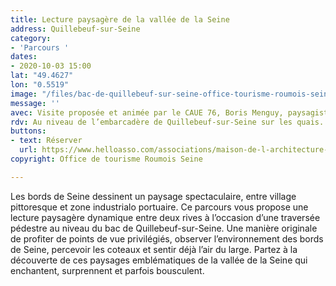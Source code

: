 ```yaml
---
title: Lecture paysagère de la vallée de la Seine
address: Quillebeuf-sur-Seine
category:
- 'Parcours '
dates:
- 2020-10-03 15:00
lat: "49.4627"
lon: "0.5519"
image: "/files/bac-de-quillebeuf-sur-seine-office-tourisme-roumois-seine.jpg"
message: ''
avec: Visite proposée et animée par le CAUE 76, Boris Menguy, paysagiste-urbaniste.
rdv: Au niveau de l’embarcadère de Quillebeuf-sur-Seine sur les quais.
buttons:
- text: Réserver
  url: https://www.helloasso.com/associations/maison-de-l-architecture-de-normandie-le-forum/evenements/lecture-paysagere-de-la-vallee-de-la-seine
copyright: Office de tourisme Roumois Seine

---
```

Les bords de Seine dessinent un paysage spectaculaire, entre village pittoresque et zone industrialo portuaire. Ce parcours vous propose une lecture paysagère dynamique entre deux rives à l’occasion d’une traversée pédestre au niveau du bac de Quillebeuf-sur-Seine. Une manière originale de profiter de points de vue privilégiés, observer l’environnement des bords de Seine, percevoir les coteaux et sentir déjà l’air du large. Partez à la découverte de ces paysages emblématiques de la vallée de la Seine qui enchantent, surprennent et parfois bousculent.